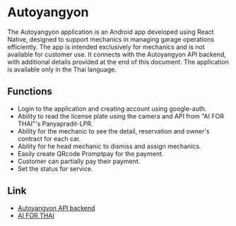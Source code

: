 # Autoyangyon

The Autoyangyon application is an Android app developed using React Native, designed to support mechanics in managing garage operations efficiently. The app is intended exclusively for mechanics and is not available for customer use.
It connects with the Autoyangyon API backend, with additional details provided at the end of this document. The application is available only in the Thai language.

## Functions

- Login to the application and creating account using google-auth.
- Ability to read the license plate using the camera and API from "AI FOR THAI"'s Panyapradit-LPR.
- Ability for the mechanic to see the detail, reservation and owner's contract for each car.
- Ability for he head mechanic to dismiss and assign mechanics.
- Easily create QRcode Promptpay for the payment.
- Customer can partially pay their payment.
- Set the status for service.

## Link

- [Autoyangyon API backend](https://github.com/JL-EFR/Autoyangyon-back)
- [AI FOR THAI](https://aiforthai.in.th)
